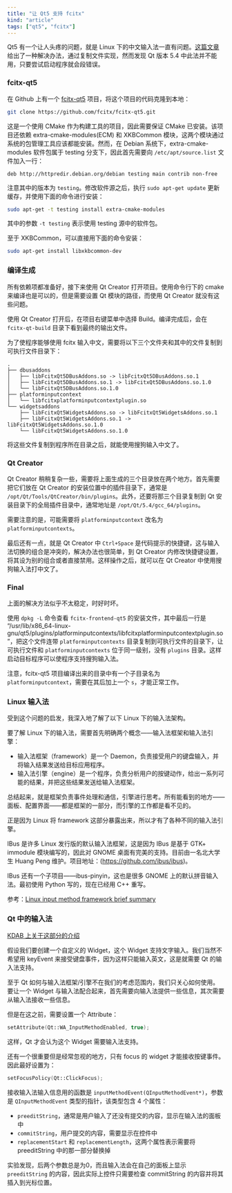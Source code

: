 ```yaml
---
title: "让 Qt5 支持 fcitx"
kind: "article"
tags: ["qt5", "fcitx"]
---
```


Qt5 有一个让人头疼的问题，就是 Linux 下的中文输入法一直有问题。[这篇文章](http://blog.csdn.net/crazyboy2009/article/details/38537099)给出了一种解决办法，通过复制文件实现，然而发现 Qt 版本 5.4 中此法并不能用，只要尝试启动程序就会段错误。

### fcitx-qt5

在 Github 上有一个 [fcitx-qt5](https://github.com/fcitx/fcitx-qt5) 项目，将这个项目的代码克隆到本地：

``` bash
git clone https://github.com/fcitx/fcitx-qt5.git
```

这是一个使用 CMake 作为构建工具的项目，因此需要保证 CMake 已安装。该项目还依赖 extra-cmake-modules(ECM) 和 XKBCommon 模块，这两个模块通过系统的包管理工具应该都能安装。然而，在 Debian 系统下，extra-cmake-modules 软件包属于 testing 分支下，因此首先需要向 `/etc/apt/source.list` 文件加入一行：

```
deb http://httpredir.debian.org/debian testing main contrib non-free
```

注意其中的版本为 `testing`。修改软件源之后，执行 `sudo apt-get update` 更新缓存，并使用下面的命令进行安装：

``` bash
sudo apt-get -t testing install extra-cmake-modules
```

其中的参数 `-t testing` 表示使用 testing 源中的软件包。

至于 XKBCommon，可以直接用下面的命令安装：

``` bash
sudo apt-get install libxkbcommon-dev
```

### 编译生成

所有依赖项都准备好，接下来使用 Qt Creator 打开项目。使用命令行下的 cmake 来编译也是可以的，但是需要设置 Qt 模块的路径，而使用 Qt Creator 就没有这些问题。

使用 Qt Creator 打开后，在项目右键菜单中选择 Build。编译完成后，会在 `fcitx-qt-build` 目录下看到最终的输出文件。

为了使程序能够使用 fcitx 输入中文，需要将以下三个文件夹和其中的文件复制到可执行文件目录下：

```
.
├── dbusaddons
│   ├── libFcitxQt5DBusAddons.so -> libFcitxQt5DBusAddons.so.1
│   ├── libFcitxQt5DBusAddons.so.1 -> libFcitxQt5DBusAddons.so.1.0
│   └── libFcitxQt5DBusAddons.so.1.0
├── platforminputcontext
│   └── libfcitxplatforminputcontextplugin.so
└── widgetsaddons
    ├── libFcitxQt5WidgetsAddons.so -> libFcitxQt5WidgetsAddons.so.1
    ├── libFcitxQt5WidgetsAddons.so.1 -> libFcitxQt5WidgetsAddons.so.1.0
    └── libFcitxQt5WidgetsAddons.so.1.0
```

将这些文件复制到程序所在目录之后，就能使用搜狗输入中文了。

### Qt Creator

Qt Creator 稍稍复杂一些，需要将上面生成的三个目录放在两个地方。首先需要把它们放在 Qt Creator 的安装位置中的插件目录下，通常是 `/opt/Qt/Tools/QtCreator/bin/plugins`。此外，还要将那三个目录复制到 Qt 安装目录下的全局插件目录中，通常地址是 `/opt/Qt/5.4/gcc_64/plugins`。

需要注意的是，可能需要将 `platforminputcontext` 改名为 `platforminputcontexts`。

最后还有一点，就是 Qt Creator 中 `Ctrl+Space` 是代码提示的快捷键，这与输入法切换的组合是冲突的，解决办法也很简单，到 Qt Creator 内修改快捷键设置，将其设为别的组合或者直接禁用。这样操作之后，就可以在 Qt Creator 中使用搜狗输入法打中文了。

### Final

上面的解决方法似乎不太稳定，时好时坏。

使用 `dpkg -L` 命令查看 `fcitx-frontend-qt5` 的安装文件，其中最后一行是 “/usr/lib/x86_64-linux-gnu/qt5/plugins/platforminputcontexts/libfcitxplatforminputcontextplugin.so”，把这个文件连带 `platforminputcontexts` 目录复制到可执行文件的目录下，让可执行文件和 `platforminputcontexts` 位于同一级别，没有 `plugins` 目录。这样启动目标程序可以使程序支持搜狗输入法。

注意，fcitx-qt5 项目编译出来的目录中有一个子目录名为 `platforminputcontext`，需要在其后加上一个 `s`，才能正常工作。

### Linux 输入法

受到这个问题的启发，我深入地了解了以下 Linux 下的输入法架构。

要了解 Linux 下的输入法，需要首先明确两个概念——输入法框架和输入法引擎：

- 输入法框架（framework）是一个 Daemon，负责接受用户的键盘输入，并将输入结果发送给目标应用程序。
- 输入法引擎（engine）是一个程序，负责分析用户的按键动作，给出一系列可能的结果，并把这些结果发送给输入法框架。

总结起来，就是框架负责事件处理和通信，引擎进行思考。所有能看到的地方——面板、配置界面——都是框架的一部分，而引擎的工作都是看不见的。

正是因为 Linux 将 framework 这部分暴露出来，所以才有了各种不同的输入法引擎。

IBus 是许多 Linux 发行版的默认输入法框架，这是因为 IBus 是基于 GTK+ immodule 模块编写的，因此对 GNOME 桌面有完美的支持。目前由一名北大学生 Huang Peng 维护。项目地址：(https://github.com/ibus/ibus)。

IBus 还有一个子项目——ibus-pinyin，这也是很多 GNOME 上的默认拼音输入法。最初使用 Python 写的，现在已经用 C++ 重写。

参考：[Linux input method framework brief summary](https://blogs.gnome.org/happyaron/2011/01/15/linux-input-method-brief-summary/)

### Qt 中的输入法

[KDAB 上关于这部分的介绍](http://www.kdab.com/qt-input-method-depth/)

假设我们要创建一个自定义的 Widget，这个 Widget 支持文字输入。我们当然不希望用 keyEvent 来接受键盘事件，因为这样只能输入英文，这是就需要 Qt 的输入法支持。

至于 Qt 如何与输入法框架/引擎不在我们的考虑范围内，我们只关心如何使用。要让一个 Widget 与输入法配合起来，首先需要向输入法提供一些信息，其次需要从输入法接收一些信息。

但是在这之前，需要设置一个 Attribute：

``` c++
setAttribute(Qt::WA_InputMethodEnabled, true);
```

这样，Qt 才会认为这个 Widget 需要输入法支持。

还有一个很重要但是经常忽视的地方，只有 focus 的 widget 才能接收按键事件。因此最好设置为：

``` c++
setFocusPolicy(Qt::ClickFocus);
```

接收输入法输入信息用的函数是 `inputMethodEvent(QInputMethodEvent*)`，参数是 `QInputMethodEvent` 类型的指针，该类型包含 4 个属性：
- `preeditString`，通常是用户输入了还没有提交的内容，显示在输入法的面板中
- `commitString`，用户提交的内容，需要显示在控件中
- `replacementStart` 和 `replacementLength`，这两个属性表示需要将 preeditString 中的那一部分替换掉

实验发现，后两个参数总是为0，而且输入法会在自己的面板上显示 `preeditString` 的内容，因此实际上控件只需要检查 commitString 的内容并将其插入到光标位置。
